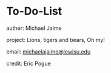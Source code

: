 # To-Do-List
auther: Michael Jaime

project: Lions, tigers and bears, Oh my!

email: michaelajaime@lewisu.edu

credit: Eric Pogue